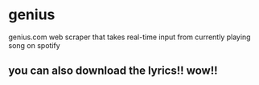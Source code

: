 # genius
genius.com web scraper that takes real-time input from currently playing song on spotify

## you can also download the lyrics!! wow!!
